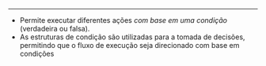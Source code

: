 ___
- Permite executar diferentes ações *com base em uma condição* (verdadeira ou falsa).
- As estruturas de condição são utilizadas para a tomada de decisões, permitindo que o fluxo de execução seja direcionado com base em condições